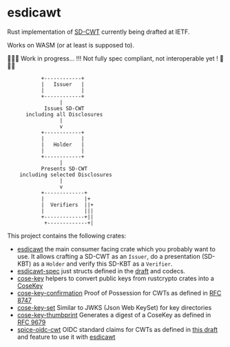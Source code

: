 # esdicawt

Rust implementation of [SD-CWT](https://ietf-wg-spice.github.io/draft-ietf-spice-sd-cwt/draft-ietf-spice-sd-cwt.html) currently
being drafted at IETF.

Works on WASM (or at least is supposed to).

🚧🚧🚧 Work in progress... !!! Not fully spec compliant, not interoperable yet ! 🚧🚧🚧

```
           +------------+
           |   Issuer   |
           |            |
           +------------+
                 |
            Issues SD-CWT
      including all Disclosures
                 |
                 v
           +------------+
           |            |
           |   Holder   |
           |            |
           +------------+
                 |
           Presents SD-CWT
    including selected Disclosures
                 |
                 v
           +-------------+
           |             |+
           |  Verifiers  ||+
           |             |||
           +-------------+||
            +-------------+|
```

This project contains the following crates:
* [esdicawt](./esdicawt) the main consumer facing crate which you probably want to use. It allows crafting a SD-CWT as an `Issuer`, do a presentation (SD-KBT) as a `Holder` and verify this SD-KBT as a `Verifier`.
* [esdicawt-spec](./esdicawt-spec) just structs defined in the [draft](https://ietf-wg-spice.github.io/draft-ietf-spice-sd-cwt/draft-ietf-spice-sd-cwt.html) and codecs.
* [cose-key](./cose-key) helpers to convert public keys from rustcrypto crates into a [CoseKey](https://datatracker.ietf.org/doc/html/rfc8152)
* [cose-key-confirmation](./cose-key-confirmation) Proof of Possession for CWTs as defined in [RFC 8747](https://www.rfc-editor.org/rfc/rfc8747)
* [cose-key-set](./cose-key-set) Similar to JWKS (Json Web KeySet) for key directories
* [cose-key-thumbprint](./cose-key-thumbprint) Generates a digest of a CoseKey as defined in [RFC 9679](https://datatracker.ietf.org/doc/html/rfc9679)
* [spice-oidc-cwt](./spice-oidc-cwt) OIDC standard claims for CWTs as defined in [this draft](https://beltram.github.io/rfc-spice-oidc-cwt/draft-maldant-spice-oidc-cwt.html) and feature to use it with [esdicawt](./esdicawt)
